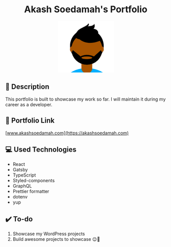 <div align="center">

# Akash Soedamah's Portfolio #

![](./static/favicon/favicon-512.png)

<div align="left">

## :page_facing_up: Description

This portfolio is built to showcase my work so far. I will maintain it during my career as a developer. 

## :link: Portfolio Link

 [www.akashsoedamah.com](https://akashsoedamah.com)

## :computer: Used Technologies
- React
- Gatsby
- TypeScript
- Styled-components
- GraphQL
- Prettier formatter
- dotenv
- yup

## :heavy_check_mark: To-do ##
1. Showcase my WordPress projects 
2. Build awesome projects to showcase :wink::rainbow: